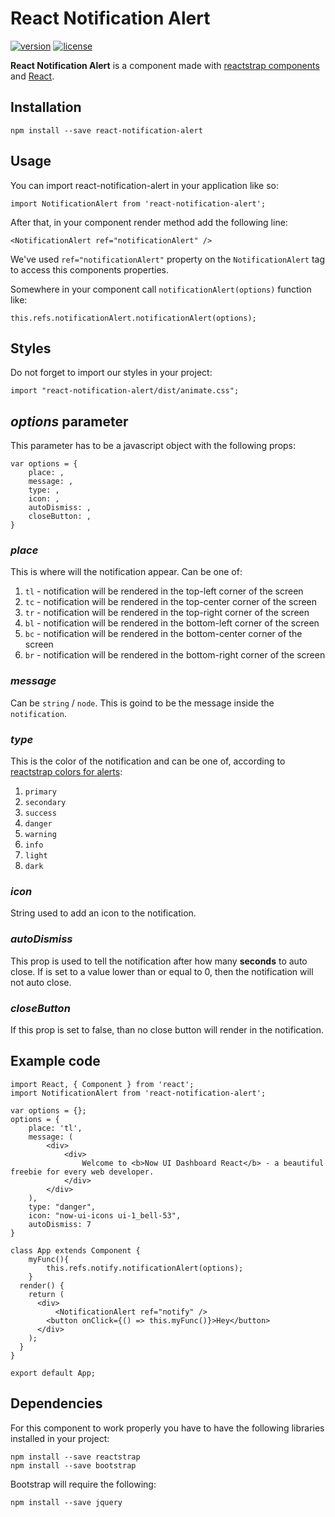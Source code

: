 # React Notification Alert
[![version][version-badge]][CHANGELOG] [![license][license-badge]][LICENSE]

**React Notification Alert** is a component made with [reactstrap components](https://reactstrap.github.io/) and [React](https://reactjs.org/).

## Installation

`npm install --save react-notification-alert`

## Usage
You can import react-notification-alert in your application like so:

`import NotificationAlert from 'react-notification-alert';`

After that, in your component render method add the following line:

`<NotificationAlert ref="notificationAlert" />`

We've used `ref="notificationAlert"` property on the `NotificationAlert` tag to access this components properties.

Somewhere in your component call `notificationAlert(options)` function like:

`this.refs.notificationAlert.notificationAlert(options);`

## Styles

Do not forget to import our styles in your project:
```
import "react-notification-alert/dist/animate.css";
```

## *options* parameter

This parameter has to be a javascript object with the following props:

```
var options = {
    place: ,
    message: ,
    type: ,
    icon: ,
    autoDismiss: ,
    closeButton: ,
}
```

### *place*
This is where will the notification appear. Can be one of:
1. `tl` - notification will be rendered in the top-left corner of the screen
2. `tc` - notification will be rendered in the top-center corner of the screen
3. `tr` - notification will be rendered in the top-right corner of the screen
4. `bl` - notification will be rendered in the bottom-left corner of the screen
5. `bc` - notification will be rendered in the bottom-center corner of the screen
6. `br` - notification will be rendered in the bottom-right corner of the screen

### *message*
Can be `string` / `node`. This is goind to be the message inside the `notification`.

### *type*
This is the color of the notification and can be one of, according to [reactstrap colors for alerts](https://reactstrap.github.io/components/alerts/):
1. `primary`
2. `secondary`
3. `success`
4. `danger`
5. `warning`
6. `info`
7. `light`
8. `dark`

### *icon*
String used to add an icon to the notification.

### *autoDismiss*
This prop is used to tell the notification after how many **seconds** to auto close.
If is set to a value lower than or equal to 0, then the notification will not auto close.

### *closeButton*
If this prop is set to false, than no close button will render in the notification.

## Example code

```
import React, { Component } from 'react';
import NotificationAlert from 'react-notification-alert';

var options = {};
options = {
    place: 'tl',
    message: (
        <div>
            <div>
                Welcome to <b>Now UI Dashboard React</b> - a beautiful freebie for every web developer.
            </div>
        </div>
    ),
    type: "danger",
    icon: "now-ui-icons ui-1_bell-53",
    autoDismiss: 7
}

class App extends Component {
    myFunc(){
        this.refs.notify.notificationAlert(options);
    }
  render() {
    return (
      <div>
          <NotificationAlert ref="notify" />
        <button onClick={() => this.myFunc()}>Hey</button>
      </div>
    );
  }
}

export default App;
```

## Dependencies

For this component to work properly you have to have the following libraries installed in your project:

```
npm install --save reactstrap
npm install --save bootstrap
```
Bootstrap will require the following:
```
npm install --save jquery
```


[CHANGELOG]: ./CHANGELOG.md

[LICENSE]: ./LICENSE.md
[version-badge]: https://img.shields.io/badge/version-0.0.11-blue.svg
[license-badge]: https://img.shields.io/badge/license-MIT-blue.svg

